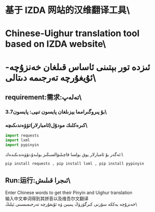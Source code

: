 # 基于 IZDA 网站的汉维翻译工具\
# Chinese-Uighur translation tool based on IZDA website\
# ئىزدە تور بېتىنى ئاساس قىلغان خەنزۇچە-ئۇيغۇرچە تەرجىمە دىتالى\

## requirement:需求:تەلەپ\
### بۇ پىروگىرامما يېزىلغان پايسون تىپى: پايسون3.7\
### كىرەكلىك مودۇل(ئامبارلار)تۆۋەندىكىچە\
```python
import requests
import lxml
import pypinyin
```
ئەگەر بۇ ئامبارلار يوق بولسا قاچىلىۋالسىڭىز بولىدۇ،تۆۋەندىكىدەك:\
```python
pip install requests , pip install lxml , pip install pypinyin
```
## Run:运行:ئىجرا قىلىش\
Enter Chinese words to get their Pinyin and Uighur translation\
输入中文单词得到其拼音以及维吾尔文翻译\
خەنزۇچە يەككە سۆزنى كىرگۈزۈڭ پىنيىن ۋە ئۇيغۇرچە تەرجىمىسىنى ئېلىڭ\


